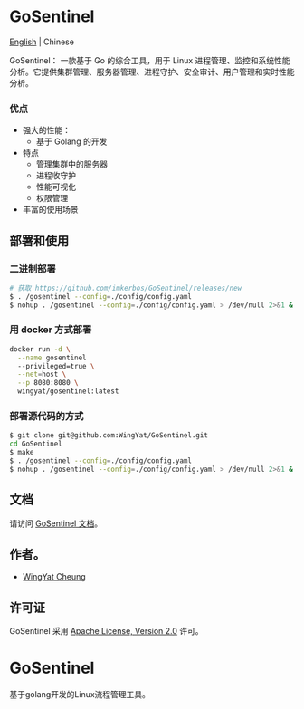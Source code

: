 # GoSentinel

[English](README.md) | Chinese

GoSentinel： 一款基于 Go 的综合工具，用于 Linux 进程管理、监控和系统性能分析。它提供集群管理、服务器管理、进程守护、安全审计、用户管理和实时性能分析。


### 优点
- 强大的性能：
    - 基于 Golang 的开发
- 特点
    - 管理集群中的服务器
    - 进程收守护
    - 性能可视化
    - 权限管理
- 丰富的使用场景

## 部署和使用

### 二进制部署
```bash
# 获取 https://github.com/imkerbos/GoSentinel/releases/new
$ . /gosentinel --config=./config/config.yaml 
$ nohup . /gosentinel --config=./config/config.yaml > /dev/null 2>&1 &
```

### 用 docker 方式部署
```bash
docker run -d \
  --name gosentinel
  --privileged=true \
  --net=host \
  --p 8080:8080 \
  wingyat/gosentinel:latest
```

### 部署源代码的方式
```bash
$ git clone git@github.com:WingYat/GoSentinel.git
cd GoSentinel
$ make
$ . /gosentinel --config=./config/config.yaml 
$ nohup . /gosentinel --config=./config/config.yaml > /dev/null 2>&1 &
```

## 文档
请访问 [GoSentinel 文档](docs/main.md)。

## 作者。
* [WingYat Cheung](https://github.com/imkerbos)

## 许可证
GoSentinel 采用 [Apache License, Version 2.0](https://www.apache.org/licenses/LICENSE-2.0) 许可。

# GoSentinel
基于golang开发的Linux流程管理工具。
